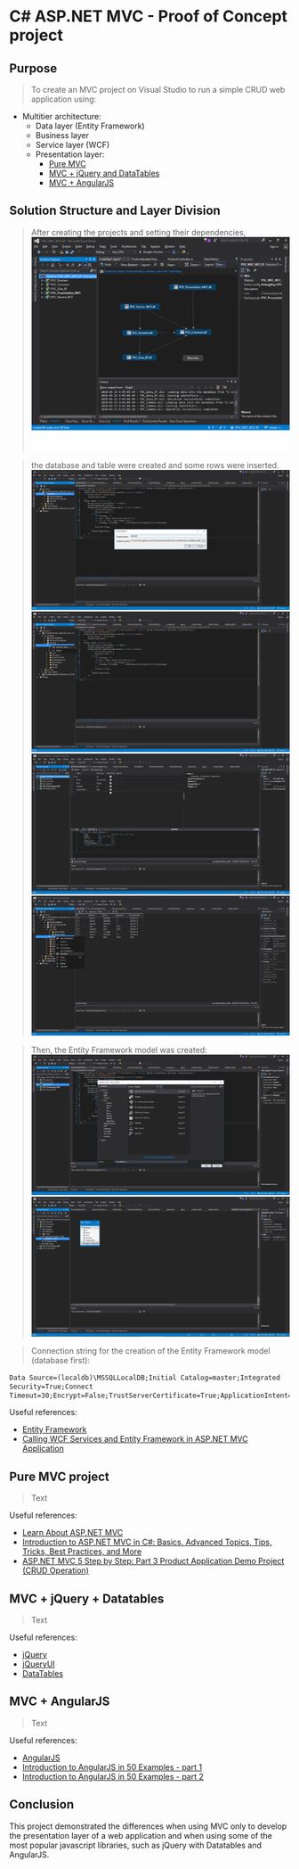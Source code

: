 # C# ASP.NET MVC - Proof of Concept project

## Purpose
> To create an MVC project on Visual Studio to run a simple CRUD web application using:
 * Multitier architecture:
   * Data layer (Entity Framework)
   * Business layer
   * Service  layer (WCF)
   * Presentation layer:
     * [Pure MVC](Pure-MVC-project)
     * [MVC + jQuery and DataTables](#MVC-+-jQuery-+-Datatables)
     * [MVC + AngularJS](#MVC-+-AngularJS)

## Solution Structure and Layer Division
> After creating the projects and setting their dependencies,
![](https://github.com/rembertmagri/web_csharp/blob/master/images/architecture%20code%20map.png?raw=true)

> the database and table were created and some rows were inserted.
![](https://github.com/rembertmagri/web_csharp/blob/master/images/database%20creation.png?raw=true)
![](https://github.com/rembertmagri/web_csharp/blob/master/images/table%20creation.png?raw=true)
![](https://github.com/rembertmagri/web_csharp/blob/master/images/table%20creation2.png?raw=true)
![](https://github.com/rembertmagri/web_csharp/blob/master/images/data%20creation.png?raw=true)

> Then, the Entity Framework model was created:
![](https://github.com/rembertmagri/web_csharp/blob/master/images/ef%20model%20creation.png?raw=true)
![](https://github.com/rembertmagri/web_csharp/blob/master/images/ef%20model%20creation2.png?raw=true)

> Connection string for the creation of the Entity Framework model (database first):

    Data Source=(localdb)\MSSQLLocalDB;Initial Catalog=master;Integrated Security=True;Connect Timeout=30;Encrypt=False;TrustServerCertificate=True;ApplicationIntent=ReadWrite;MultiSubnetFailover=False

Useful references:
* [Entity Framework](https://docs.microsoft.com/en-us/aspnet/entity-framework)
* [Calling WCF Services and Entity Framework in ASP.NET MVC Application](https://www.youtube.com/watch?v=H6MzA1KW3o0)

## Pure MVC project

> Text

Useful references:
* [Learn About ASP.NET MVC](https://www.asp.net/mvc)
* [Introduction to ASP.NET MVC in C#: Basics, Advanced Topics, Tips, Tricks, Best Practices, and More](https://www.youtube.com/watch?v=phyV-OQNeRM)
* [ASP.NET MVC 5 Step by Step: Part 3 Product Application Demo Project (CRUD Operation)](https://www.youtube.com/watch?v=NAKLrsvBC6g)

## MVC + jQuery + Datatables

> Text

Useful references:
* [jQuery](https://jquery.com/)
* [jQueryUI](https://jqueryui.com/)
* [DataTables](https://datatables.net/)

## MVC + AngularJS

> Text

Useful references:
* [AngularJS](https://angularjs.org/)
* [Introduction to AngularJS in 50 Examples - part 1](https://www.youtube.com/watch?v=TRrL5j3MIvo)
* [Introduction to AngularJS in 50 Examples - part 2](https://www.youtube.com/watch?v=6J08m1H2BME)

## Conclusion

This project demonstrated the differences when using MVC only to develop the presentation layer of a web application and when using some of the most popular javascript libraries, such as jQuery with Datatables and AngularJS.
